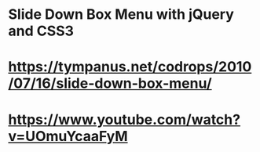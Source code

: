 # Slide Down Box Menu with jQuery and CSS3

# https://tympanus.net/codrops/2010/07/16/slide-down-box-menu/

# https://www.youtube.com/watch?v=UOmuYcaaFyM

